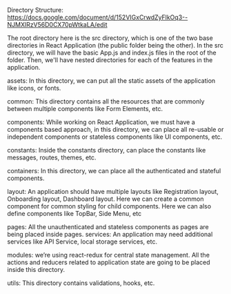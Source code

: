 Directory Structure:
https://docs.google.com/document/d/152VIGxCrwdZyFlkOq3--NJMXlRzV56D0CX70pWtkaLA/edit

The root directory here is the src directory, which is one of the two base directories in React Application (the public folder being the other). In the src directory, we will have the basic App.js and index.js files in the root of the folder. Then, we'll have nested directories for each of the features in the application.

assets: In this directory, we can put all the static assets of the application like icons, or fonts.

common: This directory contains all the resources that are commonly between multiple components like Form Elements, etc.

components: While working on React Application, we must have a components based approach, in this directory, we can place all re-usable or independent components or stateless components like UI components, etc.

constants: Inside the constants directory, can place the constants like messages, routes, themes, etc.

containers: In this directory, we can place all the authenticated and stateful components.

layout: An application should have multiple layouts like Registration layout, Onboarding
layout, Dashboard layout. Here we can create a common component for common styling for child
components. Here we can also define components like TopBar, Side Menu, etc

pages: All the unauthenticated and stateless components as pages are being placed inside pages.
services: An application may need additional services like API Service, local storage services, etc.

modules: we’re using react-redux for central state management. All the actions and reducers related to application state are going to be placed inside this directory.

utils: This directory contains validations, hooks, etc.
